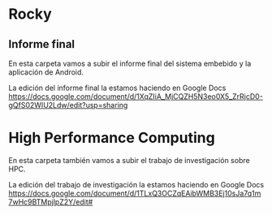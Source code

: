 # Rocky
## Informe final
En esta carpeta vamos a subir el informe final del sistema embebido y la aplicación de Android.

La edición del informe final la estamos haciendo en Google Docs https://docs.google.com/document/d/1XqZIiA_MjCQZH5N3eo0X5_ZrRjcD0-gQfS02WIU2Ldw/edit?usp=sharing

# High Performance Computing
En esta carpeta también vamos a subir el trabajo de investigación sobre HPC.

La edición del trabajo de investigación la estamos haciendo en Google Docs https://docs.google.com/document/d/1TLxQ3OCZqEAibWMB3Ej10sJa7q1m7wHc9BTMpjlpZ2Y/edit#
